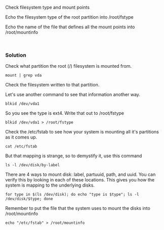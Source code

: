 Check filesystem type and mount points

Echo the filesystem type of the root partition into /root/fstype

Echo the name of the file that defines all the mount points into /root/mountinfo

<br>

### Solution


Check what partition the root (/) filesystem is mounted from.

```plain
mount | grep vda
```

Check the filesystem written to that partition.

Let's use another command to see that information another way.
```plain
blkid /dev/vda1
```

So you see the type is ext4. Write that out to /root/fstype

```plain
blkid /dev/vda1 > /root/fstype
```

Check the /etc/fstab to see how your system is mounting all it's partitions as it comes up.

```plain
cat /etc/fstab
```

But that mapping is strange, so to demystify it, use this command

```plain
ls -l /dev/disk/by-label
```

There are 4 ways to mount disk: label, partuuid, path, and uuid. You can verify this by looking in each of these locations. This gives you how the system is mapping to the underlying disks.

```plain
for type in $(ls /dev/disk); do echo "type is $type"; ls -l /dev/disk/$type; done
```

Remember to put the file that the system uses to mount the disks into /root/mountinfo

```plain
echo "/etc/fstab" > /root/mountinfo
```

